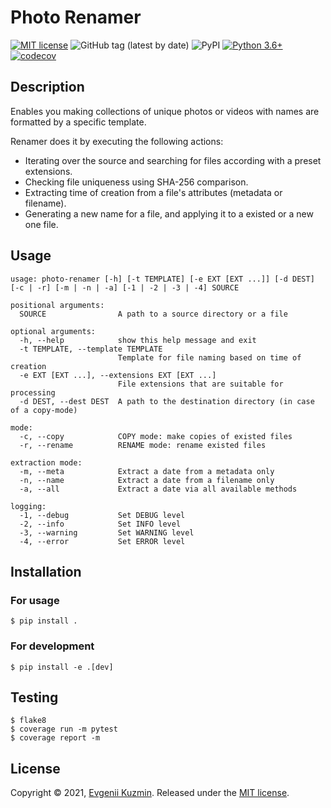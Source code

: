 # Photo Renamer

[![MIT license](https://img.shields.io/badge/License-MIT-blue.svg)](https://lbesson.mit-license.org/)
![GitHub tag (latest by date)](https://img.shields.io/github/v/tag/EvgeniyKuzmin/photo-renamer)
![PyPI](https://img.shields.io/pypi/v/photo-renamer)
[![Python 3.6+](https://img.shields.io/badge/python-3.9+-blue.svg)](https://www.python.org/downloads/release/python-390/)
[![codecov](https://codecov.io/gh/EvgeniyKuzmin/photo-renamer/branch/master/graph/badge.svg?token=H5VYO0JKPS)](https://codecov.io/gh/EvgeniyKuzmin/photo-renamer)


## Description
Enables you making collections of unique photos or videos with names are formatted by a specific template.

Renamer does it by executing the following actions:
- Iterating over the source and searching for files according with a preset extensions.
- Checking file uniqueness using SHA-256 comparison.
- Extracting time of creation from a file's attributes (metadata or filename).
- Generating a new name for a file, and applying it to a existed or a new one file.

## Usage
```
usage: photo-renamer [-h] [-t TEMPLATE] [-e EXT [EXT ...]] [-d DEST] [-c | -r] [-m | -n | -a] [-1 | -2 | -3 | -4] SOURCE

positional arguments:
  SOURCE                A path to a source directory or a file

optional arguments:
  -h, --help            show this help message and exit
  -t TEMPLATE, --template TEMPLATE
                        Template for file naming based on time of creation
  -e EXT [EXT ...], --extensions EXT [EXT ...]
                        File extensions that are suitable for processing
  -d DEST, --dest DEST  A path to the destination directory (in case of a copy-mode)

mode:
  -c, --copy            COPY mode: make copies of existed files
  -r, --rename          RENAME mode: rename existed files

extraction mode:
  -m, --meta            Extract a date from a metadata only
  -n, --name            Extract a date from a filename only
  -a, --all             Extract a date via all available methods

logging:
  -1, --debug           Set DEBUG level
  -2, --info            Set INFO level
  -3, --warning         Set WARNING level
  -4, --error           Set ERROR level
```

## Installation
### For usage
    $ pip install .

### For development
    $ pip install -e .[dev]


## Testing
    $ flake8
    $ coverage run -m pytest
    $ coverage report -m


## License
Copyright © 2021, [Evgenii Kuzmin](mailto:evgeniy.a.kuzmin@gmail.com).
Released under the [MIT license](LICENSE).
